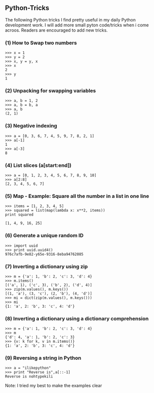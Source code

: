 ## Python-Tricks
The following Python tricks I find pretty useful in my daily Python development work. I will add more small pyton code/tricks when i
come acroos. Readers are encouraged to add new tricks.

### (1) How to Swap two numbers
```
>>> x = 1
>>> y = 2
>>> x, y = y, x
>>> x
2
>>> y
1
```

### (2) Unpacking for swapping variables
```
>>> a, b = 1, 2
>>> a, b = b, a
>>> a, b
(2, 1)
```

### (3) Negative indexing
```
>>> a = [0, 3, 6, 7, 4, 5, 9, 7, 8, 2, 1]
>>> a[-1]
1
>>> a[-3]
8
```

### (4) List slices (a[start:end])
```
>>> a = [0, 1, 2, 3, 4, 5, 6, 7, 8, 9, 10]
>>> a[2:8]
[2, 3, 4, 5, 6, 7]
```

### (5) Map - Example: Square all the number in a list in one line
```
>>> items = [1, 2, 3, 4, 5]
>>> squared = list(map(lambda x: x**2, items))
print squared
 
[1, 4, 9, 16, 25]
```

### (6) Generate a unique random ID
```
>>> import uuid
>>> print uuid.uuid4()
976c7afb-9e82-y65e-9316-8eba94762085
```

### (7) Inverting a dictionary using zip
```
>>> m = {'a': 1, 'b': 2, 'c': 3, 'd': 4}
>>> m.items()
[('a', 1), ('c', 3), ('b', 2), ('d', 4)]
>>> zip(m.values(), m.keys())
[(1, 'a'), (3, 'c'), (2, 'b'), (4, 'd')]
>>> mi = dict(zip(m.values(), m.keys()))
>>> mi
{1: 'a', 2: 'b', 3: 'c', 4: 'd'}
```

### (8) Inverting a dictionary using a dictionary comprehension
```
>>> m = {'a': 1, 'b': 2, 'c': 3, 'd': 4}
>>> m
{'d': 4, 'a': 1, 'b': 2, 'c': 3}
>>> {v: k for k, v in m.items()}
{1: 'a', 2: 'b', 3: 'c', 4: 'd'}
```

### (9) Reversing a string in Python
```
>>> a = "ilikepython"
>>> print "Reverse is",a[::-1]
Reverse is nohtypekili
```

Note:  I tried my best to make the examples clear

